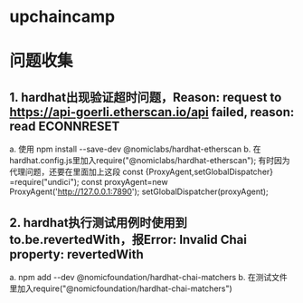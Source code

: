 # upchaincamp

# 问题收集
 ## 1. hardhat出现验证超时问题，Reason: request to https://api-goerli.etherscan.io/api failed, reason: read ECONNRESET
   a. 使用 npm install --save-dev @nomiclabs/hardhat-etherscan
   b. 在hardhat.config.js里加入require("@nomiclabs/hardhat-etherscan");
   有时因为代理问题，还要在里面加上这段
    const {ProxyAgent,setGlobalDispatcher} =require("undici");
    const proxyAgent=new ProxyAgent('http://127.0.0.1:7890');
    setGlobalDispatcher(proxyAgent);

 ## 2. hardhat执行测试用例时使用到to.be.revertedWith，报Error: Invalid Chai property: revertedWith
   a. npm add --dev @nomicfoundation/hardhat-chai-matchers
   b. 在测试文件里加入require("@nomicfoundation/hardhat-chai-matchers")